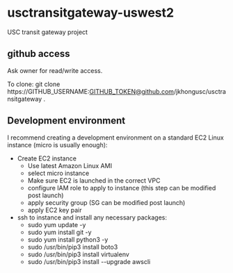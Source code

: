 # usctransitgateway-uswest2
USC transit gateway project


## github access
Ask owner for read/write access.  

To clone:
git clone https://GITHUB_USERNAME:GITHUB_TOKEN@github.com/jkhongusc/usctransitgateway .


## Development environment
I recommend creating a development environment on a standard EC2 Linux instance (micro is usually enough):
- Create EC2 instance 
  - Use latest Amazon Linux AMI
  - select micro instance
  - Make sure EC2 is launched in the correct VPC
  - configure IAM role to apply to instance (this step can be modified post launch)
  - apply security group (SG can be modified post launch)
  - apply EC2 key pair
- ssh to instance and install any necessary packages:
  - sudo yum update -y
  - sudo yum install git -y 
  - sudo yum install python3 -y
  - sudo /usr/bin/pip3 install boto3
  - sudo /usr/bin/pip3 install virtualenv
  - sudo /usr/bin/pip3 install --upgrade awscli


  
